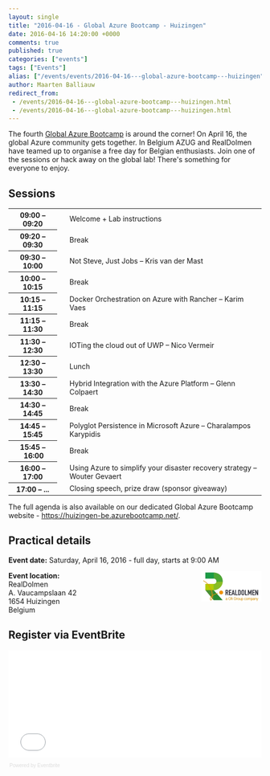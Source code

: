 ```yaml
---
layout: single
title: "2016-04-16 - Global Azure Bootcamp - Huizingen"
date: 2016-04-16 14:20:00 +0000
comments: true
published: true
categories: ["events"]
tags: ["Events"]
alias: ["/events/events/2016-04-16---global-azure-bootcamp---huizingen"]
author: Maarten Balliauw
redirect_from:
 - /events/2016-04-16---global-azure-bootcamp---huizingen.html
 - /events/2016-04-16---global-azure-bootcamp---huizingen.html
---
```


<p>The fourth&nbsp;<a href="https://global.azurebootcamp.net">Global Azure Bootcamp</a>&nbsp;is around the corner! On April 16, the global Azure community gets together. In Belgium AZUG and RealDolmen have teamed up to organise a free day for Belgian enthusiasts. Join one of the sessions or hack away on the global lab! There's something for everyone to enjoy.</p>
<h2>Sessions</h2>
<table border="0" cellspacing="5">
<tbody>
<tr><th>09:00 &ndash; 09:20</th>
<td>&nbsp;</td>
<td>Welcome + Lab instructions</td>
</tr>
<tr><th>09:20 &ndash; 09:30</th>
<td>&nbsp;</td>
<td>Break</td>
</tr>
<tr><th>09:30 &ndash; 10:00</th>
<td>&nbsp;</td>
<td>Not Steve, Just Jobs &ndash; Kris van der Mast</td>
</tr>
<tr><th>10:00 &ndash; 10:15</th>
<td>&nbsp;</td>
<td>Break</td>
</tr>
<tr><th>10:15 &ndash; 11:15</th>
<td>&nbsp;</td>
<td>Docker Orchestration on Azure with Rancher &ndash; Karim Vaes</td>
</tr>
<tr><th>11:15 &ndash; 11:30</th>
<td>&nbsp;</td>
<td>Break</td>
</tr>
<tr><th>11:30 &ndash; 12:30</th>
<td>&nbsp;</td>
<td>IOTing the cloud out of UWP &ndash; Nico Vermeir</td>
</tr>
<tr><th>12:30 &ndash; 13:30</th>
<td>&nbsp;</td>
<td>Lunch</td>
</tr>
<tr><th>13:30 &ndash; 14:30</th>
<td>&nbsp;</td>
<td>Hybrid Integration with the Azure Platform &ndash; Glenn Colpaert</td>
</tr>
<tr><th>14:30 &ndash; 14:45</th>
<td>&nbsp;</td>
<td>Break</td>
</tr>
<tr><th>14:45 &ndash; 15:45</th>
<td>&nbsp;</td>
<td>Polyglot Persistence in Microsoft Azure &ndash; Charalampos Karypidis</td>
</tr>
<tr><th>15:45&nbsp;&ndash;&nbsp;16:00</th>
<td>&nbsp;</td>
<td>Break</td>
</tr>
<tr><th>16:00&nbsp;&ndash; 17:00</th>
<td>&nbsp;</td>
<td>Using Azure to simplify your disaster recovery strategy &ndash; Wouter Gevaert</td>
</tr>
<tr><th>17:00&nbsp;&ndash;&nbsp;...</th>
<td>&nbsp;</td>
<td>Closing speech, prize draw (sponsor giveaway)</td>
</tr>
</tbody>
</table>
<p>
<p>The full agenda is also available on our dedicated Global Azure Bootcamp website - <a href="https://huizingen-be.azurebootcamp.net/">https://huizingen-be.azurebootcamp.net/</a>.</p>
<h2>Practical details</h2>
<p><strong>Event date:</strong>&nbsp;Saturday, April 16, 2016 - full day, starts at 9:00 AM</p>
<p><a href="https://www.realdolmen.com"><img width="120" height="60" align="right" alt="" src="/assets/media/sponsors/logo-realdolmen.jpg"></a><strong>Event location:<br></strong>RealDolmen<br>A. Vaucampslaan 42<br>1654 Huizingen<br>Belgium</p>
<h2>Register via EventBrite</h2>
<div style="width: 100%; text-align: left;"><iframe width="100%" height="214" src="//eventbrite.com/tickets-external?eid=21449025613&amp;ref=etckt" frameborder="0" marginwidth="5" marginheight="5" scrolling="auto" vspace="0" hspace="0" allowtransparency="true"></iframe>
<div style="font-family: Helvetica, Arial; font-size: 10px; padding: 5px 0 5px; margin: 2px; width: 100%; text-align: left;"><a class="powered-by-eb" style="color: #dddddd; text-decoration: none;" href="https://www.eventbrite.com/r/etckt" target="_blank">Powered by Eventbrite</a></div>
</div>







